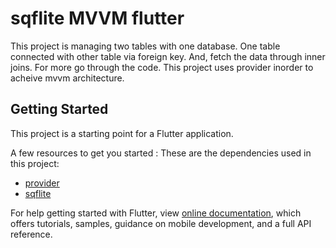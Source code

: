 # sqflite MVVM flutter

This project is managing two tables with one database. One table connected with other table via foreign key. And, fetch the data through inner joins. For more go through the code. This project uses provider inorder to acheive mvvm architecture.


## Getting Started

This project is a starting point for a Flutter application.

A few resources to get you started :
These are the dependencies used in this project: 

- [provider](https://pub.dev/packages/provider)
- [sqflite](https://pub.dev/packages/sqflite)




For help getting started with Flutter, view
[online documentation](https://flutter.dev/docs), which offers tutorials,
samples, guidance on mobile development, and a full API reference.
